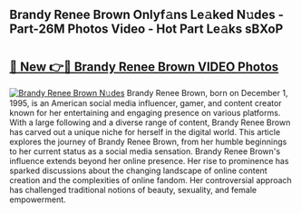 ## Brandy Renee Brown Onlyf𝚊ns Le𝚊ked N𝚞des - Part-26M Photos Video - Hot Part Le𝚊ks sBXoP

# <h2><a href="http://ab7650.deff.icu/?id=Brandy+Renee+Brown">🔗 New 👉🔴 Brandy Renee Brown VIDEO Photos</a></h2>

[![Brandy Renee Brown N𝚞des](https://i.imgur.com/rIISA9y.gif)](http://ab7650.deff.icu/?id=Brandy+Renee+Brown)
Brandy Renee Brown, born on December 1, 1995, is an American social media influencer, gamer, and content creator known for her entertaining and engaging presence on various platforms. With a large following and a diverse range of content, Brandy Renee Brown has carved out a unique niche for herself in the digital world. This article explores the journey of Brandy Renee Brown, from her humble beginnings to her current status as a social media sensation. Brandy Renee Brown's influence extends beyond her online presence. Her rise to prominence has sparked discussions about the changing landscape of online content creation and the complexities of online fandom. Her controversial approach has challenged traditional notions of beauty, sexuality, and female empowerment.
